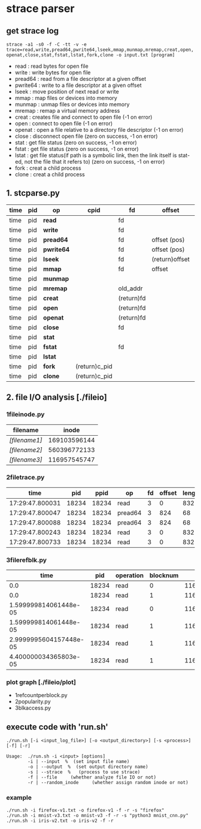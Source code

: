 # strace parser

## get strace log
`strace -a1 -s0 -f -C -tt -v -e trace=read,write,pread64,pwrite64,lseek,mmap,munmap,mremap,creat,open,openat,close,stat,fstat,lstat,fork,clone -o input.txt [program]`
* read : read bytes for open file<br>
* write : write bytes for open file<br>
* pread64 : read from a file descriptor at a given offset<br>
* pwrite64 : write to a file descriptor at a given offset<br>
* lseek : move position of next read or write<br>
* mmap : map files or devices into memory<br>
* munmap : unmap files or devices into memory<br>
* mremap : remap a virtual memory address<br>
* creat : creates file and connect to open file (-1 on error)<br>
* open : connect to open file (-1 on error)<br>
* openat : open a file relative to a directory file descriptor (-1 on error)<br>
* close : disconnect open file (zero on success, -1 on error)<br>
* stat : get file status (zero on success, -1 on error)<br>
* fstat : get file status (zero on success, -1 on error)<br>
* lstat : get file status(if path is a symbolic link, then the link itself is stat-ed, not the file that it refers to) (zero on success, -1 on error)<br>
* fork : creat a child process<br>
* clone : creat a child process<br>

## 1. stcparse.py
**time** | **pid** | **op** | **cpid** | **fd** | **offset** | **length** | **mem\_addr** | **filename** | **inode**
---- | ---- | ---- | ---- | ---- | ---- | ---- | ---- | ---- | ----
time | pid | **read** | | fd | | (return)count | | | |
time | pid | **write** | | fd | | (return)count | | | |
time | pid | **pread64** | | fd | offset (pos) | (return)count | | | |
time | pid | **pwrite64** | | fd | offset (pos) | (return)count | | | |
time | pid | **lseek** | | fd | (return)offset | | | |
time | pid | **mmap** | | fd | offset | length | (return)addr | |
time | pid | **munmap** | | | | length | addr | |
time | pid | **mremap** | | old\_addr | | new\_len | (return)new\_addr | |
time | pid | **creat** | | (return)fd | | | | \*pathname |
time | pid | **open** | | (return)fd | | | | \*filename |
time | pid | **openat** | | (return)fd | | | | \*pathname |
time | pid | **close** | | fd | | | | | |
time | pid | **stat** | | | | | | \*path | st\_ino |
time | pid | **fstat** | | fd | | | | | st\_ino |
time | pid | **lstat** | | | | | | \*path | st\_ino |
time | pid | **fork** | (return)c\_pid | | | | | | |
time | pid | **clone** | (return)c\_pid | | | | | | |

## 2. file I/O analysis  [./fileio]
### 1fileinode.py
**filename** | **inode**
---- | ----
*[filename1]* | 169103596144
*[filename2]* | 560396772133
*[filename3]* | 116957545747

### 2filetrace.py
**time** | **pid** | **ppid** | **op** | **fd** | **offset** | **length** | **inode**
---- | ---- | ---- | ---- | ---- | ---- | ---- | ----
17:29:47.800031 | 18234 | 18234 | read | 3 | 0 | 832 | 169103596144
17:29:47.800047 | 18234 | 18234 | pread64 | 3 | 824 | 68 | 169103596144
17:29:47.800088 | 18234 | 18234 | pread64 | 3 | 824 | 68 | 169103596144
17:29:47.800243 | 18234 | 18234 | read | 3 | 0 | 832 | 560396772133
17:29:47.800733 | 18234 | 18234 | read | 3 | 0 | 832 | 342931731962

### 3filerefblk.py
**time** | **pid** | **operation** | **blocknum** | **inode**
---- | ---- | ---- | ---- | ----
0.0 | 18234 | read | 0 | 116957545747
0.0 | 18234 | read | 1 | 116957545747
1.599999814061448e-05 | 18234 | read | 0 | 116957545747 
1.599999814061448e-05 | 18234 | read | 1 | 116957545747 
2.9999995604157448e-05 | 18234 | read | 1 | 116957545747 
4.400000034365803e-05 | 18234 | read | 1 | 116957545747 

### plot graph  [./fileio/plot]
 * 1refcountperblock.py
 * 2popularity.py
 * 3blkaccess.py

## execute code with 'run.sh'
`./run.sh [-i <input_log_file>] [-o <output_directory>] [-s <process>] [-f] [-r]`

```
Usage:  ./run.sh -i <input> [options]
        -i | --input  %  (set input file name)
        -o | --output  %  (set output directory name)
        -s | --strace  %   (process to use strace)
        -f | --file     (whether analyze file IO or not)
        -r | --random_inode     (whether assign random inode or not)
```
### example
`./run.sh -i firefox-v1.txt -o firefox-v1 -f -r -s "firefox"` <br>
`./run.sh -i mnist-v3.txt -o mnist-v3 -f -r -s "python3 mnist_cnn.py"` <br>
`./run.sh -i iris-v2.txt -o iris-v2 -f -r`
